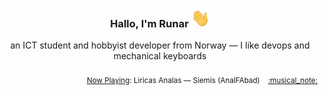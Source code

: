 <h3 align="center">Hallo, I'm Runar <img src="./assets/wave.gif" width="30px" height="30px"></h3>

<div align="center">an ICT student and hobbyist developer from Norway — I like devops and mechanical keyboards</div>

<br/>
<div align="right"><sub>
  <a href="https://www.last.fm/user/runarsf">Now Playing</a>: Liricas Analas &mdash; Siemis (AnalFAbad) &nbsp;&nbsp; <a href="https:&#x2F;&#x2F;www.last.fm&#x2F;music&#x2F;Liricas+Analas&#x2F;_&#x2F;Siemis">:musical_note:</a>
</sub></div>

